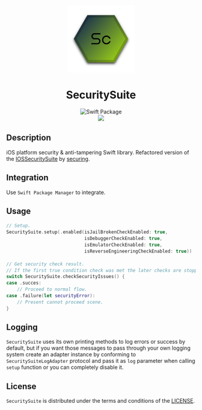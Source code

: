 <p align="center">
    <img src="Images/logo.svg" width="180" height="180"/>
</p>

<h1 align="center">SecuritySuite</h1>

<p align="center">
<img src="https://img.shields.io/badge/SPM-Swift%20Package-FA7343?logo=Swift&style=for-the-badge&logoColor=white" alt="Swift Package">
<br>
    <img src="https://img.shields.io/badge/Platform-iOS-blue.svg" /></a>
</p>

## Description

iOS platform security & anti-tampering Swift library. Refactored version of the [IOSSecuritySuite](https://github.com/securing/IOSSecuritySuite) by [securing](https://github.com/securing).

## Integration

Use `Swift Package Manager` to integrate.

## Usage

```swift
// Setup.
SecuritySuite.setup(.enabled(isJailBrokenCheckEnabled: true,
                             isDebuggerCheckEnabled: true,
                             isEmulatorCheckEnabled: true,
                             isReverseEngineeringCheckEnabled: true))

// Get security check result.
// If the first true condition check was met the later checks are stopped.
switch SecuritySuite.checkSecurityIssues() {
case .succes:
    // Proceed to normal flow.
case .failure(let securityError):
    // Present cannot proceed scene.
}
```

## Logging

`SecuritySuite` uses its own printing methods to log errors or success by default, but if you want those messages to pass through your own logging system create an adapter instance by conforming to `SecuritySuiteLogAdapter` protocol and pass it as `log` parameter when calling `setup` function or you can completely disable it.

## License
`SecuritySuite` is distributed under the terms and conditions of the [LICENSE](https://github.com/epitonium-Swift-Packages/SecuritySuite/blob/master/LICENSE).
